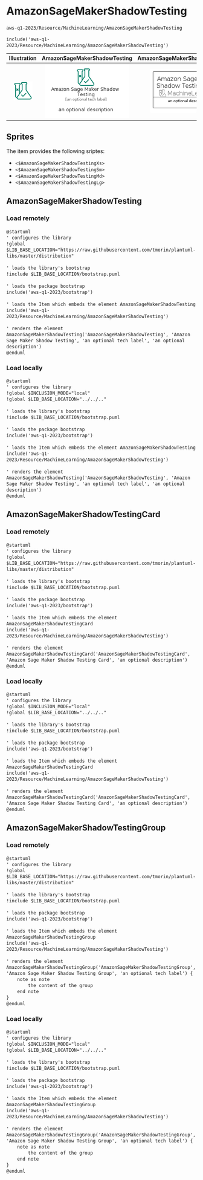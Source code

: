 # AmazonSageMakerShadowTesting


```text
aws-q1-2023/Resource/MachineLearning/AmazonSageMakerShadowTesting
```

```text
include('aws-q1-2023/Resource/MachineLearning/AmazonSageMakerShadowTesting')
```



| Illustration | AmazonSageMakerShadowTesting | AmazonSageMakerShadowTestingCard | AmazonSageMakerShadowTestingGroup |
| :---: | :---: | :---: | :---: |
| ![illustration for Illustration](../../../aws-q1-2023/Resource/MachineLearning/AmazonSageMakerShadowTesting.png) | ![illustration for AmazonSageMakerShadowTesting](../../../aws-q1-2023/Resource/MachineLearning/AmazonSageMakerShadowTesting.Local.png) | ![illustration for AmazonSageMakerShadowTestingCard](../../../aws-q1-2023/Resource/MachineLearning/AmazonSageMakerShadowTestingCard.Local.png) | ![illustration for AmazonSageMakerShadowTestingGroup](../../../aws-q1-2023/Resource/MachineLearning/AmazonSageMakerShadowTestingGroup.Local.png) |



## Sprites
The item provides the following sriptes:

- `<$AmazonSageMakerShadowTestingXs>`
- `<$AmazonSageMakerShadowTestingSm>`
- `<$AmazonSageMakerShadowTestingMd>`
- `<$AmazonSageMakerShadowTestingLg>`





## AmazonSageMakerShadowTesting

### Load remotely
```plantuml
@startuml
' configures the library
!global $LIB_BASE_LOCATION="https://raw.githubusercontent.com/tmorin/plantuml-libs/master/distribution"

' loads the library's bootstrap
!include $LIB_BASE_LOCATION/bootstrap.puml

' loads the package bootstrap
include('aws-q1-2023/bootstrap')

' loads the Item which embeds the element AmazonSageMakerShadowTesting
include('aws-q1-2023/Resource/MachineLearning/AmazonSageMakerShadowTesting')

' renders the element
AmazonSageMakerShadowTesting('AmazonSageMakerShadowTesting', 'Amazon Sage Maker Shadow Testing', 'an optional tech label', 'an optional description')
@enduml
```

### Load locally
```plantuml
@startuml
' configures the library
!global $INCLUSION_MODE="local"
!global $LIB_BASE_LOCATION="../../.."

' loads the library's bootstrap
!include $LIB_BASE_LOCATION/bootstrap.puml

' loads the package bootstrap
include('aws-q1-2023/bootstrap')

' loads the Item which embeds the element AmazonSageMakerShadowTesting
include('aws-q1-2023/Resource/MachineLearning/AmazonSageMakerShadowTesting')

' renders the element
AmazonSageMakerShadowTesting('AmazonSageMakerShadowTesting', 'Amazon Sage Maker Shadow Testing', 'an optional tech label', 'an optional description')
@enduml
```

## AmazonSageMakerShadowTestingCard

### Load remotely
```plantuml
@startuml
' configures the library
!global $LIB_BASE_LOCATION="https://raw.githubusercontent.com/tmorin/plantuml-libs/master/distribution"

' loads the library's bootstrap
!include $LIB_BASE_LOCATION/bootstrap.puml

' loads the package bootstrap
include('aws-q1-2023/bootstrap')

' loads the Item which embeds the element AmazonSageMakerShadowTestingCard
include('aws-q1-2023/Resource/MachineLearning/AmazonSageMakerShadowTesting')

' renders the element
AmazonSageMakerShadowTestingCard('AmazonSageMakerShadowTestingCard', 'Amazon Sage Maker Shadow Testing Card', 'an optional description')
@enduml
```

### Load locally
```plantuml
@startuml
' configures the library
!global $INCLUSION_MODE="local"
!global $LIB_BASE_LOCATION="../../.."

' loads the library's bootstrap
!include $LIB_BASE_LOCATION/bootstrap.puml

' loads the package bootstrap
include('aws-q1-2023/bootstrap')

' loads the Item which embeds the element AmazonSageMakerShadowTestingCard
include('aws-q1-2023/Resource/MachineLearning/AmazonSageMakerShadowTesting')

' renders the element
AmazonSageMakerShadowTestingCard('AmazonSageMakerShadowTestingCard', 'Amazon Sage Maker Shadow Testing Card', 'an optional description')
@enduml
```

## AmazonSageMakerShadowTestingGroup

### Load remotely
```plantuml
@startuml
' configures the library
!global $LIB_BASE_LOCATION="https://raw.githubusercontent.com/tmorin/plantuml-libs/master/distribution"

' loads the library's bootstrap
!include $LIB_BASE_LOCATION/bootstrap.puml

' loads the package bootstrap
include('aws-q1-2023/bootstrap')

' loads the Item which embeds the element AmazonSageMakerShadowTestingGroup
include('aws-q1-2023/Resource/MachineLearning/AmazonSageMakerShadowTesting')

' renders the element
AmazonSageMakerShadowTestingGroup('AmazonSageMakerShadowTestingGroup', 'Amazon Sage Maker Shadow Testing Group', 'an optional tech label') {
    note as note
        the content of the group
    end note
}
@enduml
```

### Load locally
```plantuml
@startuml
' configures the library
!global $INCLUSION_MODE="local"
!global $LIB_BASE_LOCATION="../../.."

' loads the library's bootstrap
!include $LIB_BASE_LOCATION/bootstrap.puml

' loads the package bootstrap
include('aws-q1-2023/bootstrap')

' loads the Item which embeds the element AmazonSageMakerShadowTestingGroup
include('aws-q1-2023/Resource/MachineLearning/AmazonSageMakerShadowTesting')

' renders the element
AmazonSageMakerShadowTestingGroup('AmazonSageMakerShadowTestingGroup', 'Amazon Sage Maker Shadow Testing Group', 'an optional tech label') {
    note as note
        the content of the group
    end note
}
@enduml
```

